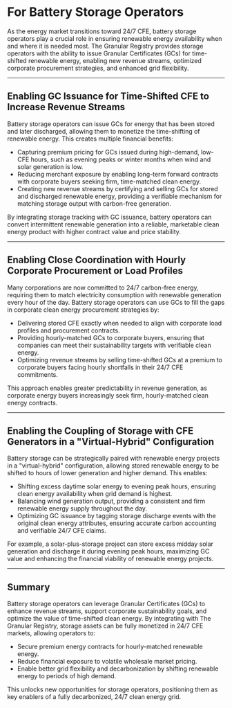 # For Battery Storage Operators

As the energy market transitions toward 24/7 CFE, battery storage operators play a crucial role in ensuring renewable energy availability when and where it is needed most. The Granular Registry provides storage operators with the ability to issue Granular Certificates (GCs) for time-shifted renewable energy, enabling new revenue streams, optimized corporate procurement strategies, and enhanced grid flexibility.

***

## Enabling GC Issuance for Time-Shifted CFE to Increase Revenue Streams

Battery storage operators can issue GCs for energy that has been stored and later discharged, allowing them to monetize the time-shifting of renewable energy. This creates multiple financial benefits:

* Capturing premium pricing for GCs issued during high-demand, low-CFE hours, such as evening peaks or winter months when wind and solar generation is low.
* Reducing merchant exposure by enabling long-term forward contracts with corporate buyers seeking firm, time-matched clean energy.
* Creating new revenue streams by certifying and selling GCs for stored and discharged renewable energy, providing a verifiable mechanism for matching storage output with carbon-free generation.

By integrating storage tracking with GC issuance, battery operators can convert intermittent renewable generation into a reliable, marketable clean energy product with higher contract value and price stability.

***

## Enabling Close Coordination with Hourly Corporate Procurement or Load Profiles

Many corporations are now committed to 24/7 carbon-free energy, requiring them to match electricity consumption with renewable generation every hour of the day. Battery storage operators can use GCs to fill the gaps in corporate clean energy procurement strategies by:

* Delivering stored CFE exactly when needed to align with corporate load profiles and procurement contracts.
* Providing hourly-matched GCs to corporate buyers, ensuring that companies can meet their sustainability targets with verifiable clean energy.
* Optimizing revenue streams by selling time-shifted GCs at a premium to corporate buyers facing hourly shortfalls in their 24/7 CFE commitments.

This approach enables greater predictability in revenue generation, as corporate energy buyers increasingly seek firm, hourly-matched clean energy contracts.

***

## Enabling the Coupling of Storage with CFE Generators in a "Virtual-Hybrid" Configuration

Battery storage can be strategically paired with renewable energy projects in a "virtual-hybrid" configuration, allowing stored renewable energy to be shifted to hours of lower generation and higher demand. This enables:

* Shifting excess daytime solar energy to evening peak hours, ensuring clean energy availability when grid demand is highest.
* Balancing wind generation output, providing a consistent and firm renewable energy supply throughout the day.
* Optimizing GC issuance by tagging storage discharge events with the original clean energy attributes, ensuring accurate carbon accounting and verifiable 24/7 CFE claims.

For example, a solar-plus-storage project can store excess midday solar generation and discharge it during evening peak hours, maximizing GC value and enhancing the financial viability of renewable energy projects.

***

## Summary

Battery storage operators can leverage Granular Certificates (GCs) to enhance revenue streams, support corporate sustainability goals, and optimize the value of time-shifted clean energy. By integrating with The Granular Registry, storage assets can be fully monetized in 24/7 CFE markets, allowing operators to:

* Secure premium energy contracts for hourly-matched renewable energy.
* Reduce financial exposure to volatile wholesale market pricing.
* Enable better grid flexibility and decarbonization by shifting renewable energy to periods of high demand.

This unlocks new opportunities for storage operators, positioning them as key enablers of a fully decarbonized, 24/7 clean energy grid.
